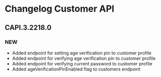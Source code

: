 # Changelog Customer API

## CAPI.3.2218.0
### NEW
* Added endpoint for setting age verification pin to customer profile
* Added endpoint for verifying age verification pin to customer profile
* Added endpoint for verifying current password to customer profile
* Added ageVerificationPinEnabled flag to customers endpoint
